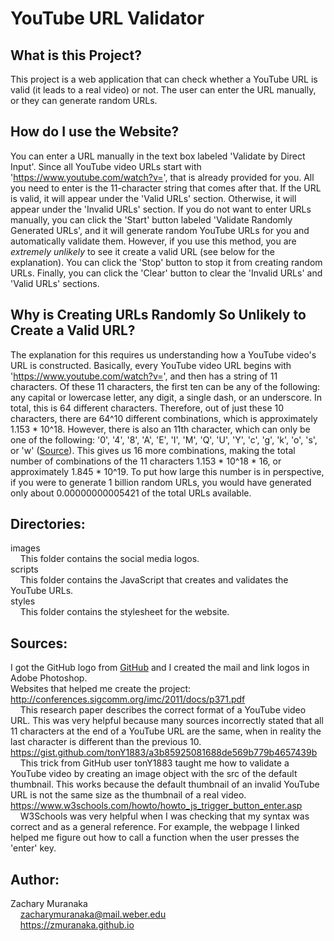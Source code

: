 # YouTube URL Validator

## What is this Project?

This project is a web application that can check whether a YouTube URL is valid (it leads to a real video) or not. The user can enter the URL manually, or they can generate random URLs.

## How do I use the Website?

You can enter a URL manually in the text box labeled 'Validate by Direct Input'. Since all YouTube video URLs start with 'https://www.youtube.com/watch?v=', that is already provided for you. All you need to enter is the 11-character string that comes after that. If the URL is valid, it will appear under the 'Valid URLs' section. Otherwise, it will appear under the 'Invalid URLs' section. If you do not want to enter URLs manually, you can click the 'Start' button labeled 'Validate Randomly Generated URLs', and it will generate random YouTube URLs for you and automatically validate them. However, if you use this method, you are *extremely unlikely* to see it create a valid URL (see below for the explanation). You can click the 'Stop' button to stop it from creating random URLs. Finally, you can click the 'Clear' button to clear the 'Invalid URLs' and 'Valid URLs' sections.

## Why is Creating URLs Randomly So Unlikely to Create a Valid URL?

The explanation for this requires us understanding how a YouTube video's URL is constructed. Basically, every YouTube video URL begins with 'https://www.youtube.com/watch?v=', and then has a string of 11 characters. Of these 11 characters, the first ten can be any of the following: any capital or lowercase letter, any digit, a single dash, or an underscore. In total, this is 64 different characters. Therefore, out of just these 10 characters, there are 64^10 different combinations, which is approximately 1.153 \* 10^18. However, there is also an 11th character, which can only be one of the following: '0', '4', '8', 'A', 'E', 'I', 'M', 'Q', 'U', 'Y', 'c', 'g', 'k', 'o', 's', or 'w' ([Source](http://conferences.sigcomm.org/imc/2011/docs/p371.pdf)). This gives us 16 more combinations, making the total number of combinations of the 11 characters 1.153 \* 10^18 \* 16, or approximately 1.845 \* 10^19. To put how large this number is in perspective, if you were to generate 1 billion random URLs, you would have generated only about 0.00000000005421 of the total URLs available.

## Directories:

images  
&nbsp;&nbsp;&nbsp;&nbsp;This folder contains the social media logos.  
scripts  
&nbsp;&nbsp;&nbsp;&nbsp;This folder contains the JavaScript that creates and validates the YouTube URLs.  
styles  
&nbsp;&nbsp;&nbsp;&nbsp;This folder contains the stylesheet for the website.

## Sources:

I got the GitHub logo from [GitHub](https://github.com/logos) and I created the mail and link logos in Adobe Photoshop.  
Websites that helped me create the project:  
http://conferences.sigcomm.org/imc/2011/docs/p371.pdf  
&nbsp;&nbsp;&nbsp;&nbsp;This research paper describes the correct format of a YouTube video URL. This was very helpful because many sources incorrectly stated that all 11 characters at the end of a YouTube URL are the same, when in reality the last character is different than the previous 10.  
https://gist.github.com/tonY1883/a3b85925081688de569b779b4657439b  
&nbsp;&nbsp;&nbsp;&nbsp;This trick from GitHub user tonY1883 taught me how to validate a YouTube video by creating an image object with the src of the default thumbnail. This works because the default thumbnail of an invalid YouTube URL is not the same size as the thumbnail of a real video.  
https://www.w3schools.com/howto/howto_js_trigger_button_enter.asp  
&nbsp;&nbsp;&nbsp;&nbsp;W3Schools was very helpful when I was checking that my syntax was correct and as a general reference. For example, the webpage I linked helped me figure out how to call a function when the user presses the 'enter' key.

## Author:

Zachary Muranaka  
&nbsp;&nbsp;&nbsp;&nbsp;zacharymuranaka@mail.weber.edu  
&nbsp;&nbsp;&nbsp;&nbsp;https://zmuranaka.github.io
